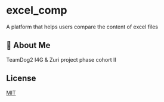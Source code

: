 # excel_comp
A platform that helps users compare the content of excel files 
## 🚀 About Me
TeamDog2 I4G & Zuri project phase cohort II


## License

[MIT](https://choosealicense.com/licenses/mit/)
